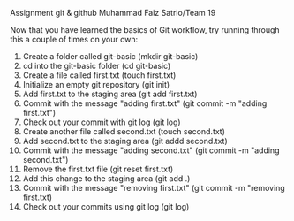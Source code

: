 Assignment git & github Muhammad Faiz Satrio/Team 19

Now that you have learned the basics of Git workflow, try running through this a couple of times on your own:

1. Create a folder called git-basic (mkdir git-basic)
2. cd into the git-basic folder (cd git-basic)
3. Create a file called first.txt (touch first.txt)
4. Initialize an empty git repository (git init)
5. Add first.txt to the staging area (git add first.txt)
6. Commit with the message "adding first.txt" (git commit -m "adding first.txt")
7. Check out your commit with git log (git log)
8. Create another file called second.txt (touch second.txt)
9. Add second.txt to the staging area (git addd second.txt)
10. Commit with the message "adding second.txt" (git commit -m "adding second.txt")
11. Remove the first.txt file (git reset first.txt)
12. Add this change to the staging area (git add .)
13. Commit with the message "removing first.txt" (git commit -m "removing first.txt)
14. Check out your commits using git log (git log)